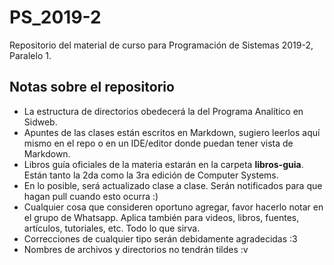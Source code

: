 # PS_2019-2
Repositorio del material de curso para Programación de Sistemas 2019-2, Paralelo 1.

## Notas sobre el repositorio
* La estructura de directorios obedecerá la del Programa Analítico en Sidweb.
* Apuntes de las clases están escritos en Markdown, sugiero leerlos aquí mismo en el repo o en un IDE/editor donde puedan tener vista de Markdown.
* Libros guía oficiales de la materia estarán en la carpeta **libros-guia**. Están tanto la 2da como la 3ra edición de Computer Systems.
* En lo posible, será actualizado clase a clase. Serán notificados para que hagan pull cuando esto ocurra :)
* Cualquier cosa que consideren oportuno agregar, favor hacerlo notar en el grupo de Whatsapp. Aplica también para videos, libros, fuentes, artículos, tutoriales, etc. Todo lo que sirva.
* Correcciones de cualquier tipo serán debidamente agradecidas :3
* Nombres de archivos y directorios no tendrán tildes :v
